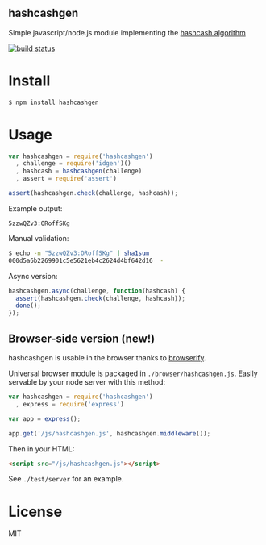 hashcashgen
-----------

Simple javascript/node.js module implementing the [hashcash algorithm](http://en.wikipedia.org/wiki/Hashcash)

[![build status](https://secure.travis-ci.org/carlos8f/node-hashcashgen.png)](http://travis-ci.org/carlos8f/node-hashcashgen)

Install
=======

```bash
$ npm install hashcashgen
```

Usage
=====

```javascript
var hashcashgen = require('hashcashgen')
  , challenge = require('idgen')()
  , hashcash = hashcashgen(challenge)
  , assert = require('assert')

assert(hashcashgen.check(challenge, hashcash));
```

Example output:

```
5zzwQZv3:ORoffSKg
```

Manual validation:

```bash
$ echo -n "5zzwQZv3:ORoffSKg" | sha1sum
000d5a6b2269901c5e5621eb4c2624d4bf642d16  -
```

Async version:

```javascript
hashcashgen.async(challenge, function(hashcash) {
  assert(hashcashgen.check(challenge, hashcash));
  done();
});
```

Browser-side version (new!)
---------------------------

hashcashgen is usable in the browser thanks to [browserify](https://github.com/substack/node-browserify).

Universal browser module is packaged in `./browser/hashcashgen.js`. Easily servable
by your node server with this method:

```js
var hashcashgen = require('hashcashgen')
  , express = require('express')

var app = express();

app.get('/js/hashcashgen.js', hashcashgen.middleware());
```

Then in your HTML:

```html
<script src="/js/hashcashgen.js"></script>
```

See `./test/server` for an example.

License
=======

MIT
